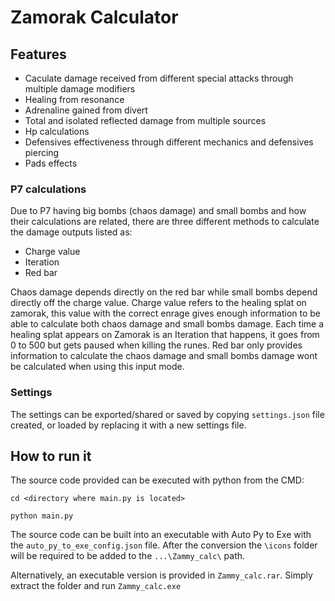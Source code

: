 # Zamorak Calculator

## Features
- Caculate damage received from different special attacks through multiple damage modifiers
- Healing from resonance
- Adrenaline gained from divert
- Total and isolated reflected damage from multiple sources
- Hp calculations
- Defensives effectiveness through different mechanics and defensives piercing
- Pads effects

### P7 calculations
Due to P7 having big bombs (chaos damage) and small bombs and how their calculations are related, there are three different methods to calculate the damage outputs listed as:
- Charge value
- Iteration
- Red bar

Chaos damage depends directly on the red bar while small bombs depend directly off the charge value. Charge value refers to the healing splat on zamorak, this value with the correct enrage gives enough information to be able to calculate both chaos damage and small bombs damage. Each time a healing splat appears on Zamorak is an Iteration that happens, it goes from 0 to 500 but gets paused when killing the runes. Red bar only provides information to calculate the chaos damage and small bombs damage wont be calculated when using this input mode.

### Settings
The settings can be exported/shared or saved by copying `settings.json` file created, or loaded by replacing it with a new settings file.

## How to run it
The source code provided can be executed with python from the CMD:

`cd <directory where main.py is located>`

`python main.py`

The source code can be built into an executable with Auto Py to Exe with the `auto_py_to_exe_config.json` file. After the conversion the `\icons` folder will be required to be added to the `...\Zammy_calc\` path.

Alternatively, an executable version is provided in `Zammy_calc.rar`. Simply extract the folder and run `Zammy_calc.exe`

